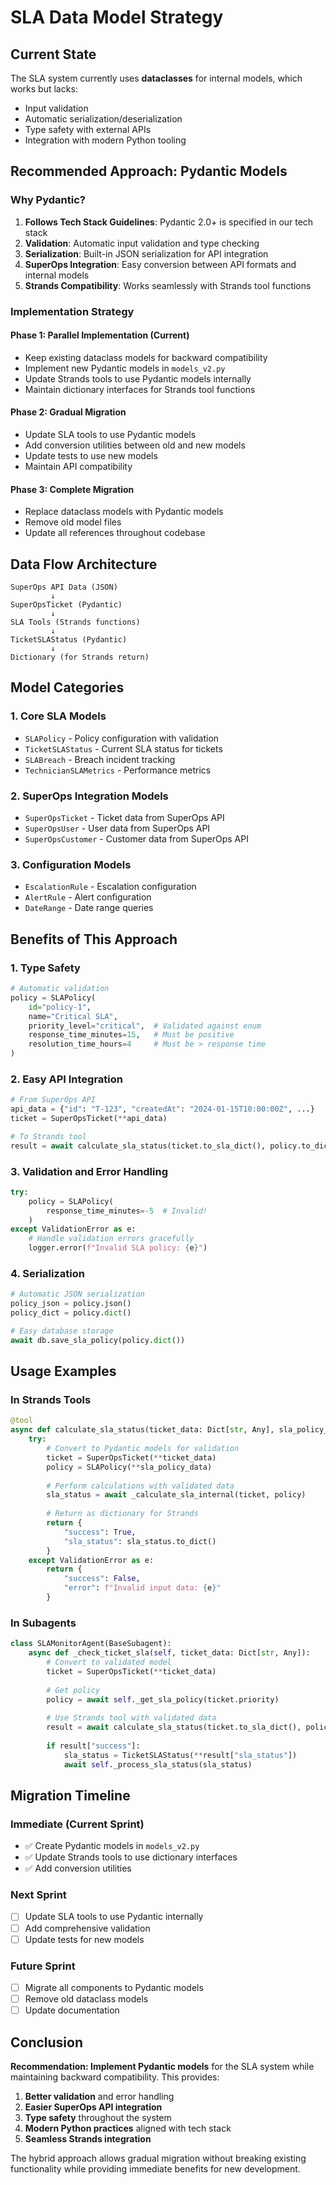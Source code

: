 # SLA Data Model Strategy

## Current State

The SLA system currently uses **dataclasses** for internal models, which works but lacks:
- Input validation
- Automatic serialization/deserialization
- Type safety with external APIs
- Integration with modern Python tooling

## Recommended Approach: Pydantic Models

### Why Pydantic?

1. **Follows Tech Stack Guidelines**: Pydantic 2.0+ is specified in our tech stack
2. **Validation**: Automatic input validation and type checking
3. **Serialization**: Built-in JSON serialization for API integration
4. **SuperOps Integration**: Easy conversion between API formats and internal models
5. **Strands Compatibility**: Works seamlessly with Strands tool functions

### Implementation Strategy

#### Phase 1: Parallel Implementation (Current)
- Keep existing dataclass models for backward compatibility
- Implement new Pydantic models in `models_v2.py`
- Update Strands tools to use Pydantic models internally
- Maintain dictionary interfaces for Strands tool functions

#### Phase 2: Gradual Migration
- Update SLA tools to use Pydantic models
- Add conversion utilities between old and new models
- Update tests to use new models
- Maintain API compatibility

#### Phase 3: Complete Migration
- Replace dataclass models with Pydantic models
- Remove old model files
- Update all references throughout codebase

## Data Flow Architecture

```
SuperOps API Data (JSON)
         ↓
SuperOpsTicket (Pydantic)
         ↓
SLA Tools (Strands functions)
         ↓
TicketSLAStatus (Pydantic)
         ↓
Dictionary (for Strands return)
```

## Model Categories

### 1. Core SLA Models
- `SLAPolicy` - Policy configuration with validation
- `TicketSLAStatus` - Current SLA status for tickets
- `SLABreach` - Breach incident tracking
- `TechnicianSLAMetrics` - Performance metrics

### 2. SuperOps Integration Models
- `SuperOpsTicket` - Ticket data from SuperOps API
- `SuperOpsUser` - User data from SuperOps API
- `SuperOpsCustomer` - Customer data from SuperOps API

### 3. Configuration Models
- `EscalationRule` - Escalation configuration
- `AlertRule` - Alert configuration
- `DateRange` - Date range queries

## Benefits of This Approach

### 1. Type Safety
```python
# Automatic validation
policy = SLAPolicy(
    id="policy-1",
    name="Critical SLA",
    priority_level="critical",  # Validated against enum
    response_time_minutes=15,   # Must be positive
    resolution_time_hours=4     # Must be > response time
)
```

### 2. Easy API Integration
```python
# From SuperOps API
api_data = {"id": "T-123", "createdAt": "2024-01-15T10:00:00Z", ...}
ticket = SuperOpsTicket(**api_data)

# To Strands tool
result = await calculate_sla_status(ticket.to_sla_dict(), policy.to_dict())
```

### 3. Validation and Error Handling
```python
try:
    policy = SLAPolicy(
        response_time_minutes=-5  # Invalid!
    )
except ValidationError as e:
    # Handle validation errors gracefully
    logger.error(f"Invalid SLA policy: {e}")
```

### 4. Serialization
```python
# Automatic JSON serialization
policy_json = policy.json()
policy_dict = policy.dict()

# Easy database storage
await db.save_sla_policy(policy.dict())
```

## Usage Examples

### In Strands Tools
```python
@tool
async def calculate_sla_status(ticket_data: Dict[str, Any], sla_policy_data: Dict[str, Any]) -> Dict[str, Any]:
    try:
        # Convert to Pydantic models for validation
        ticket = SuperOpsTicket(**ticket_data)
        policy = SLAPolicy(**sla_policy_data)
        
        # Perform calculations with validated data
        sla_status = await _calculate_sla_internal(ticket, policy)
        
        # Return as dictionary for Strands
        return {
            "success": True,
            "sla_status": sla_status.to_dict()
        }
    except ValidationError as e:
        return {
            "success": False,
            "error": f"Invalid input data: {e}"
        }
```

### In Subagents
```python
class SLAMonitorAgent(BaseSubagent):
    async def _check_ticket_sla(self, ticket_data: Dict[str, Any]):
        # Convert to validated model
        ticket = SuperOpsTicket(**ticket_data)
        
        # Get policy
        policy = await self._get_sla_policy(ticket.priority)
        
        # Use Strands tool with validated data
        result = await calculate_sla_status(ticket.to_sla_dict(), policy.to_dict())
        
        if result["success"]:
            sla_status = TicketSLAStatus(**result["sla_status"])
            await self._process_sla_status(sla_status)
```

## Migration Timeline

### Immediate (Current Sprint)
- ✅ Create Pydantic models in `models_v2.py`
- ✅ Update Strands tools to use dictionary interfaces
- ✅ Add conversion utilities

### Next Sprint
- [ ] Update SLA tools to use Pydantic internally
- [ ] Add comprehensive validation
- [ ] Update tests for new models

### Future Sprint
- [ ] Migrate all components to Pydantic models
- [ ] Remove old dataclass models
- [ ] Update documentation

## Conclusion

**Recommendation: Implement Pydantic models** for the SLA system while maintaining backward compatibility. This provides:

1. **Better validation** and error handling
2. **Easier SuperOps API integration**
3. **Type safety** throughout the system
4. **Modern Python practices** aligned with tech stack
5. **Seamless Strands integration**

The hybrid approach allows gradual migration without breaking existing functionality while providing immediate benefits for new development.